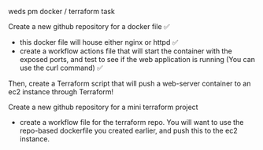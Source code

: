 weds pm docker / terraform task

Create a new github repository for a docker file    ✅
- this docker file will house either nginx or httpd   ✅ 
- create a workflow actions file that will start the container with the exposed ports, and test to see if the web application is running (You can use the curl command) ✅

Then, create a Terraform script that will push a web-server container to an ec2 instance through Terraform!

Create a new github repository for a mini terraform project    
- create a workflow file for the terraform repo. 
You will want to use the repo-based dockerfile you created earlier, and push this to the ec2 instance.